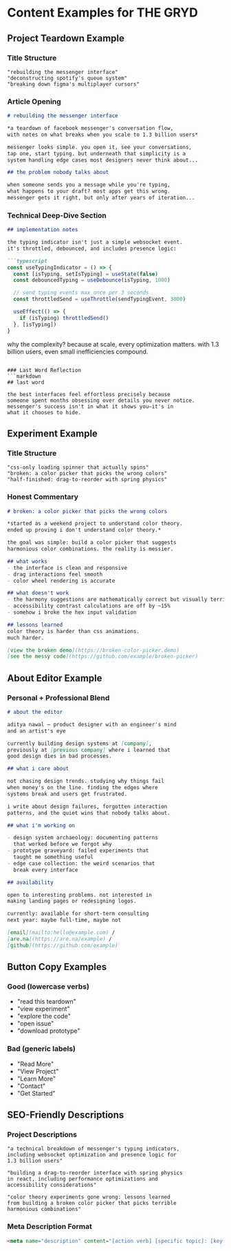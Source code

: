 # Content Examples for THE GRYD

## Project Teardown Example

### Title Structure
```
"rebuilding the messenger interface"
"deconstructing spotify's queue system"
"breaking down figma's multiplayer cursors"
```

### Article Opening
```markdown
# rebuilding the messenger interface

*a teardown of facebook messenger's conversation flow,
with notes on what breaks when you scale to 1.3 billion users*

messenger looks simple. you open it, see your conversations,
tap one, start typing. but underneath that simplicity is a
system handling edge cases most designers never think about...

## the problem nobody talks about

when someone sends you a message while you're typing,
what happens to your draft? most apps get this wrong.
messenger gets it right, but only after years of iteration...
```

### Technical Deep-Dive Section
```markdown
## implementation notes

the typing indicator isn't just a simple websocket event.
it's throttled, debounced, and includes presence logic:

```typescript
const useTypingIndicator = () => {
  const [isTyping, setIsTyping] = useState(false)
  const debouncedTyping = useDebounce(isTyping, 1000)

  // send typing events max once per 3 seconds
  const throttledSend = useThrottle(sendTypingEvent, 3000)

  useEffect(() => {
    if (isTyping) throttledSend()
  }, [isTyping])
}
```

why the complexity? because at scale, every optimization matters.
with 1.3 billion users, even small inefficiencies compound.
```

### Last Word Reflection
```markdown
## last word

the best interfaces feel effortless precisely because
someone spent months obsessing over details you never notice.
messenger's success isn't in what it shows you—it's in
what it chooses to hide.
```

## Experiment Example

### Title Structure
```
"css-only loading spinner that actually spins"
"broken: a color picker that picks the wrong colors"
"half-finished: drag-to-reorder with spring physics"
```

### Honest Commentary
```markdown
# broken: a color picker that picks the wrong colors

*started as a weekend project to understand color theory.
ended up proving i don't understand color theory.*

the goal was simple: build a color picker that suggests
harmonious color combinations. the reality is messier.

## what works
- the interface is clean and responsive
- drag interactions feel smooth
- color wheel rendering is accurate

## what doesn't work
- the harmony suggestions are mathematically correct but visually terrible
- accessibility contrast calculations are off by ~15%
- somehow i broke the hex input validation

## lessons learned
color theory is harder than css animations.
much harder.

[view the broken demo](https://broken-color-picker.demo)
[see the messy code](https://github.com/example/broken-picker)
```

## About Editor Example

### Personal + Professional Blend
```markdown
# about the editor

aditya nawal — product designer with an engineer's mind
and an artist's eye

currently building design systems at [company],
previously at [previous company] where i learned that
good design dies in bad processes.

## what i care about

not chasing design trends. studying why things fail
when money's on the line. finding the edges where
systems break and users get frustrated.

i write about design failures, forgotten interaction
patterns, and the quiet wins that nobody talks about.

## what i'm working on

- design system archaeology: documenting patterns
  that worked before we forgot why
- prototype graveyard: failed experiments that
  taught me something useful
- edge case collection: the weird scenarios that
  break every interface

## availability

open to interesting problems. not interested in
making landing pages or redesigning logos.

currently: available for short-term consulting
next year: maybe full-time, maybe not

[email](mailto:hello@example.com) /
[are.na](https://are.na/example) /
[github](https://github.com/example)
```

## Button Copy Examples

### Good (lowercase verbs)
- "read this teardown"
- "view experiment"
- "explore the code"
- "open issue"
- "download prototype"

### Bad (generic labels)
- "Read More"
- "View Project"
- "Learn More"
- "Contact"
- "Get Started"

## SEO-Friendly Descriptions

### Project Descriptions
```
"a technical breakdown of messenger's typing indicators,
including websocket optimization and presence logic for
1.3 billion users"

"building a drag-to-reorder interface with spring physics
in react, including performance optimizations and
accessibility considerations"

"color theory experiments gone wrong: lessons learned
from building a broken color picker that picks terrible
harmonious combinations"
```

### Meta Description Format
```html
<meta name="description" content="[action verb] [specific topic]: [key insight or lesson learned in 1-2 lines]" />
```
